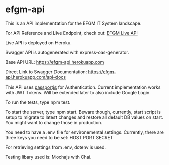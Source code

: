 # efgm-api

This is an API implementation for the EFGM IT System landscape.

For API Reference and Live Endpoint, check out:
[EFGM Live API](https://efgm-api.herokuapp.com)

Live API is deployed on Heroku.

Swagger API is autogenerated with express-oas-generator.

Base API URL: https://efgm-api.herokuapp.com

Direct Link to Swagger Documentation: https://efgm-api.herokuapp.com/api-docs

This API uses [passportjs](http://www.passportjs.org/) for Authentication.
Current implementation works with JWT Tokens. Will be extended later to also include Google Login.

To run the tests, type npm test.

To start the server, type npm start.
Beware though, currently, start script is setup to
migrate to latest changes and restore all default
DB values on start. You might want to change those in production.

You need to have a .env file for environemental settings.
Currently, there are three keys you need to be set:
HOST
PORT
SECRET

For retrieving settings from .env, dotenv is used.

Testing libary used is: Mochajs with Chai.